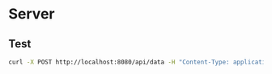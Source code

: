 # Server

## Test

```bash
curl -X POST http://localhost:8080/api/data -H "Content-Type: application/json" -d @data.db
```
